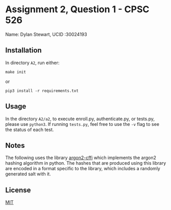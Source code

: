 # Assignment 2, Question 1 - CPSC 526
Name: Dylan Stewart, UCID :30024193

## Installation

In directory ```A2```, run either:
```
make init
```
or
```
pip3 install -r requirements.txt
```

## Usage

In the directory ```A2/a2```, to execute enroll.py, authenticate.py, or tests.py, please use ```python3```. If running ```tests.py```, feel free to use the ```-v``` flag to see the status of each test.

## Notes

The following uses the library [argon2-cffi](https://argon2-cffi.readthedocs.io/en/stable/) which implements the argon2 hashing algorithm in python. The hashes that are produced using this library are encoded in a format specific to the library, which includes a randomly generated salt with it.

## License
[MIT](https://choosealicense.com/licenses/mit/)